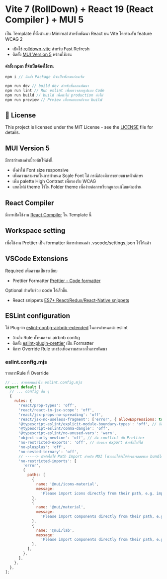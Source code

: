 # Vite 7 (RollDown) + React 19 (React Compiler ) + MUI 5

เป็น Template ที่ตั้งค่าแบบ Minimal สำหรับพัฒนา React บน Vite โดยรองรับ feature WCAG 2

- เปิดใช้ [rolldown-vite](https://vite.dev/guide/rolldown) สำหรับ Fast Refresh
- ติดตั้ง [MUI Version 5](https://v5.mui.com/material-ui/getting-started/) พร้อมใช้งาน

#### คำสั่ง npm ที่จำเป็นต้องใช้งาน

```js
npm i // ดิดตั้ง Package ที่จำเป็นทั้งหมดก่อนเริ่ม

npm run dev // build dev สำหรับขั้นตอนพัฒนา
npm run lint // Run eslint เพื่อตรวจสอบรูปแบบ Code
npm run build // build เพื่อนำไป production ต่อไป
npm run preview // Prview เพื่อทดสอบหลังจาก build
```

## 📄 License

This project is licensed under the MIT License - see the [LICENSE](LICENSE) file for details.

## MUI Version 5

มีการกำหนดค่าเบื้องต้นให้ดังนี้

- ตั้งค่าให้ Font size responsive
- เพิ่มความสามารถในการกำหนด Scale Font ได้ กรณีต้องมีการขยายขนาดตัวอักษร
- เพิ่ม palette High Contrast เพื่อรองรับ WCAG
- แยกไฟล์ theme ไว้ใน Folder theme เพื่อง่ายต่อการเรียกดูและแก้ไขแต่ละส่วน

## React Compiler

มีการเปิดใช้งาน [React Compiler](https://react.dev/learn/react-compiler) ใน Template นี้

## Workspace setting

เพื่อใช้งาน Prettier เป็น formatter มีการกำหนดค่า .vscode/settings.json ไว้ให้แล้ว

## VSCode Extensions

Required เพื่อความเป็นระเบียบ

- Prettier Formatter [Prettier - Code formatter](https://marketplace.visualstudio.com/items?itemName=esbenp.prettier-vscode)

Optional สำหรับช่วย code ได้เร็วขึ้น

- React snippets [ES7+ React/Redux/React-Native snippets](https://marketplace.visualstudio.com/items?itemName=dsznajder.es7-react-js-snippets)

## ESLint configuration

ใช้ Plug-in [eslint-config-airbnb-extended](https://eslint-airbnb-extended.nishargshah.dev) ในการกำหนดค่า eslint

- อ้างอิง Rule ทั้งหมดจาก airbnb config
- ติดตั้ง [eslint-plugin-prettier](https://prettier.io/docs/integrating-with-linters.html) เป็น Formatter
- มีการ Override Rule บางข้อเพื่อความสะดวกในการพัฒนา

### eslint.config.mjs

รายการRule ที่ Override

```js
// ... ส่วนก่อนหน้าใน eslint.config.mjs
export default [
  // ... config อื่น ๆ
  {
    rules: {
      'react/prop-types': 'off',
      'react/react-in-jsx-scope': 'off',
      'react/jsx-props-no-spreading': 'off',
      'react/jsx-no-useless-fragment': ['error', { allowExpressions: true }], // ให้ <>{code}</> ได้
      '@typescript-eslint/explicit-module-boundary-types': 'off', // ปิดกฎที่บังคับระบุ Return Type
      '@typescript-eslint/comma-dangle': 'off',
      '@typescript-eslint/no-unused-vars': 'warn',
      'object-curly-newline': 'off', // กัน conflict กับ Prettier
      'no-restricted-exports': 'off', // ต้องการ export ด้วยชื่อใดก็ได้
      'no-plusplus': 'off',
      'no-nested-ternary': 'off',
      // -----> บังคับให้ใช้ Path Import สำหรับ MUI [นำออกได้ถ้าไม่ต้องการลดขนาด bundle]
      'no-restricted-imports': [
        'error',
        {
          paths: [
            {
              name: '@mui/icons-material',
              message:
                'Please import icons directly from their path, e.g. import Icon from "@mui/icons-material/Icon";',
            },
            {
              name: '@mui/material',
              message:
                'Please import components directly from their path, e.g. import Button from "@mui/material/Button";',
            },
            {
              name: '@mui/lab',
              message:
                'Please import components directly from their path, e.g. import Timeline from "@mui/lab/Timeline";',
            },
          ],
        },
      ],
    },
  },
];
```

